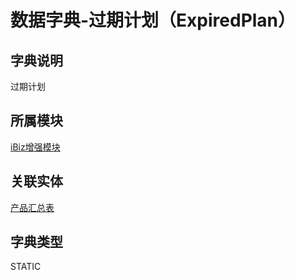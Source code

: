 # 数据字典-过期计划（ExpiredPlan）
## 字典说明
过期计划

## 所属模块
[iBiz增强模块](../module/ibiz)

## 关联实体
[产品汇总表](../module/ibiz/ProductSum)

## 字典类型
STATIC



